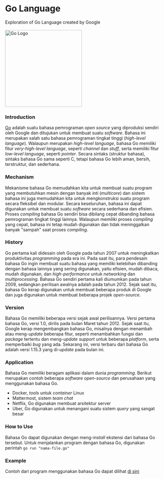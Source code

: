 # Go Language
Exploration of Go Language created by Google
<br />
<br />
<img align="center" alt="Go Logo" width="250px" src="https://upload.wikimedia.org/wikipedia/commons/0/05/Go_Logo_Blue.svg" />

### Introduction
[Go](https://golang.org) adalah suatu bahasa pemrograman *open source* yang diproduksi sendiri oleh Google dan ditujukan untuk membuat suatu *software*.
Bahasa ini merupakan salah satu bahasa pemrograman tingkat tinggi (*high-level language*). Walaupun merupakan *high-level language*, bahasa Go memiliki fitur *very-high-level language*, seperti *channel* dan *stuff*, serta memiliki fitur *low-level language*, seperti *pointer*.
Secara sintaks (struktur bahasa), sintaks bahasa Go sama seperti C, tetapi bahasa Go lebih aman, bersih, terstruktur, dan sederhana.

### Mechanism
Mekanisme bahasa Go memudahkan kita untuk membuat suatu program yang membutuhkan mesin dengan banyak inti (*multicore*) dan sistem bahasa ini juga memudahkan kita untuk mengkonstruksi suatu program secara fleksibel dan modular. Secara keseluruhan, bahasa ini dapat digunakan untuk membuat suatu *software* secara sederhana dan efisien.
Proses *compiling* bahasa Go sendiri bisa dibilang cepat dibanding bahasa pemrograman tingkat tinggi lainnya. Walaupun memiliki proses *compiling* yang cepat, bahasa ini tetap mudah digunakan dan tidak meninggalkan banyak "sampah" saat proses *compiling*.

### History
Go pertama kali didesain oleh Google pada tahun 2007 untuk meningkatkan produktivitas *programming* pada era ini. Pada saat itu, para pendesain bahasa Go ingin membuat suatu bahasa yang memiliki kelebihan dibanding dengan bahasa lainnya yang sering digunakan, yaitu efisien, mudah dibaca, mudah digunakan, dan *high-performance* untuk *networking* dan *multiprocessing*.
Bahasa Go sendiri pertama kali diumumkan pada tahun 2009, sedangkan perilisan awalnya adalah pada tahun 2012. Sejak saat itu, bahasa Go kerap digunakan untuk membuat beberapa produk di Google dan juga digunakan untuk membuat beberapa projek *open-source*.

### Version
Bahasa Go memiliki beberapa versi sejak awal perilisannya. Versi pertama bahasa Go, versi 1.0, dirilis pada bulan Maret tahun 2012. Sejak saat itu, Google kerap mengembangkan bahasa Go, misalnya dengan menambah atau meng-*update* beberapa fitur, seperti menambahkan fungsi dan *package* tertentu dan meng-*update* *support* untuk beberapa *platform*, serta memperbaiki *bug* yang ada. Sekarang ini, versi terbaru dari bahasa Go adalah versi 1.15.3 yang di-*update* pada bulan ini.

### Application
Bahasa Go memiliki beragam aplikasi dalam dunia *programming*. Berikut merupakan contoh beberapa *software open-source* dan perusahaan yang menggunakan bahasa Go.
- Docker, *tools* untuk *container* Linux
- Mattermost, sistem *team chat*
- Netflix, Go digunakan membuat arsitektur server
- Uber, Go digunakan untuk menangani suatu sistem *query* yang sangat besar

### How to Use
Bahasa Go dapat digunakan dengan meng-*install* ekstensi dari bahasa Go tersebut.
Untuk menjalankan program dengan bahasa Go, digunakan perintah ```go run "nama-file.go"```

### Example
Contoh dari program menggunakan bahasa Go dapat dilihat [di sini](example.go)
